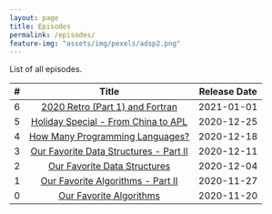 ```yaml
---
layout: page
title: Episodes
permalink: /episodes/
feature-img: "assets/img/pexels/adsp2.png"
---
```


List of all episodes.

|   #   |                                             Title                                              | Release Date |
| :---: | :--------------------------------------------------------------------------------------------: | :----------: |
|   6   |    [2020 Retro (Part 1) and Fortran](https://adspthepodcast.com/2021/01/01/Episode-6.html)     |  2021-01-01  |
|   5   |  [Holiday Special - From China to APL](https://adspthepodcast.com/2020/12/25/Episode-5.html)   |  2020-12-25  |
|   4   |    [How Many Programming Languages?](https://adspthepodcast.com/2020/12/18/Episode-4.html)     |  2020-12-18  |
|   3   | [Our Favorite Data Structures - Part II](https://adspthepodcast.com/2020/12/11/Episode-3.html) |  2020-12-11  |
|   2   |      [Our Favorite Data Structures](https://adspthepodcast.com/2020/12/04/Episode-2.html)      |  2020-12-04  |
|   1   |   [Our Favorite Algorithms - Part II](https://adspthepodcast.com/2020/11/27/Episode-1.html)    |  2020-11-27  |
|   0   |        [Our Favorite Algorithms](https://adspthepodcast.com/2020/11/20/Episode-0.html)         |  2020-11-20  |
